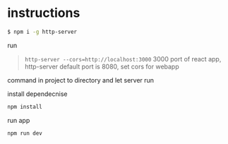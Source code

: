 # instructions

```sh
$ npm i -g http-server
```
run
>  `http-server --cors=http://localhost:3000` 
3000 port of react app, http-server default port is 8080, set cors for webapp

command in project to directory and let server run

install dependecnise
```sh
npm install
```
run app
```sh
npm run dev
```
